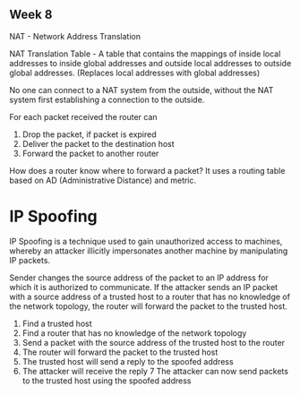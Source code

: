 ## Week 8 

NAT - Network Address Translation

NAT Translation Table - A table that contains the mappings of inside local addresses to inside global addresses and outside local addresses to outside global addresses. (Replaces local addresses with global addresses)

No one can connect to a NAT system from the outside, without the NAT system first establishing a connection to the outside.

For each packet received the router can 
1. Drop the packet, if packet is expired
2. Deliver the packet to the destination host
3. Forward the packet to another router

How does a router know where to forward a packet? It uses a routing table based on AD (Administrative Distance) and metric.

# IP Spoofing

IP Spoofing is a technique used to gain unauthorized access to machines, whereby an attacker illicitly impersonates another machine by manipulating IP packets.

Sender changes the source address of the packet to an IP address for which it is authorized to communicate.
If the attacker sends an IP packet with a source address of a trusted host to a router that has no knowledge of the network topology, the router will forward the packet to the trusted host.


<!-- How can I IP Spoof -->
1. Find a trusted host
2. Find a router that has no knowledge of the network topology
3. Send a packet with the source address of the trusted host to the router
4. The router will forward the packet to the trusted host
5. The trusted host will send a reply to the spoofed address
6. The attacker will receive the reply
7 The attacker can now send packets to the trusted host using the spoofed address